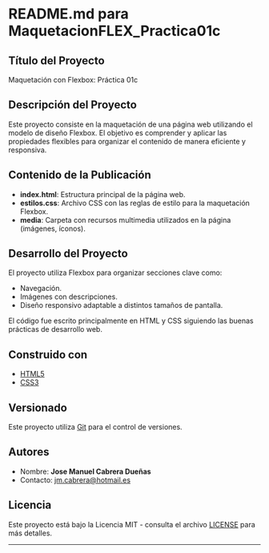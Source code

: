 # README.md para MaquetacionFLEX_Practica01c

## Título del Proyecto
Maquetación con Flexbox: Práctica 01c

## Descripción del Proyecto
Este proyecto consiste en la maquetación de una página web utilizando el modelo de diseño Flexbox. El objetivo es comprender y aplicar las propiedades flexibles para organizar el contenido de manera eficiente y responsiva.

## Contenido de la Publicación
- **index.html**: Estructura principal de la página web.
- **estilos.css**: Archivo CSS con las reglas de estilo para la maquetación Flexbox.
- **media**: Carpeta con recursos multimedia utilizados en la página (imágenes, íconos).

## Desarrollo del Proyecto
El proyecto utiliza Flexbox para organizar secciones clave como:
- Navegación.
- Imágenes con descripciones.
- Diseño responsivo adaptable a distintos tamaños de pantalla.

El código fue escrito principalmente en HTML y CSS siguiendo las buenas prácticas de desarrollo web.


## Construido con
- [HTML5](https://developer.mozilla.org/es/docs/Web/HTML)
- [CSS3](https://developer.mozilla.org/es/docs/Web/CSS)

## Versionado
Este proyecto utiliza [Git](https://git-scm.com/) para el control de versiones.

## Autores
- Nombre: **Jose Manuel Cabrera Dueñas**
- Contacto: [jm.cabrera@hotmail.es](mailto:jm.cabrera@hotmail.es)

## Licencia
Este proyecto está bajo la Licencia MIT - consulta el archivo [LICENSE](LICENSE) para más detalles.


---
